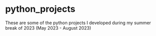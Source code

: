# python_projects
These are some of the python projects I developed during my summer break of 2023 (May 2023 - August 2023)
